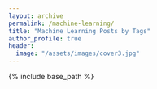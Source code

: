 ```yaml
---
layout: archive
permalink: /machine-learning/
title: "Machine Learning Posts by Tags"
author_profile: true
header:
  image: "/assets/images/cover3.jpg"
---
```


{% include base_path %}

